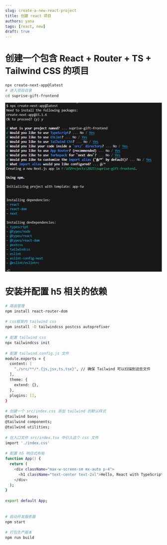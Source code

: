 ```yaml
---
slug: create-a-new-react-project
title: 创建 react 项目
authors: yana
tags: [react, new]
draft: true
---
```


# 创建一个包含 React + Router + TS + Tailwind CSS 的项目

```zsh
npx create-next-app@latest
# 进入项目目录
cd suprise-gift-frontend
```

![image-20250210173356628](image-20250210173356628.png)

# 安装并配置 h5 相关的依赖

```zsh
# 路由管理
npm install react-router-dom

# css框架内 tailwind css
npm install -D tailwindcss postcss autoprefixer

# 配置 tailwind css
npx tailwindcss init

# 配置 tailwind.config.js 文件
module.exports = {
  content: [
    "./src/**/*.{js,jsx,ts,tsx}", // 确保 Tailwind 可以扫描到这些文件
  ],
  theme: {
    extend: {},
  },
  plugins: [],
}

# 创建一个 src/index.css 添加 tailwind 的默认样式
@tailwind base;
@tailwind components;
@tailwind utilities;

# 在入口文件 src/index.tsx 中引入这个 css 文件
import './index.css'

# 配置 h5 响应式布局
function App() {
  return (
    <div className="max-w-screen-sm mx-auto p-4">
      <h1 className="text-center text-2xl">Hello, React with TypeScript!</h1>
    </div>
  );
}

export default App;


# 启动开发服务器
npm start

# 打包生产版本
npm run build
```
